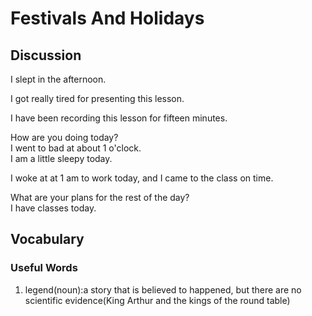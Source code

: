 # Festivals And Holidays
## Discussion
I slept in the afternoon.  

I got really tired for presenting this lesson.  

I have been recording this lesson for fifteen minutes.  

How are you doing today?  
I went to bad at about 1 o'clock.  
I am a little sleepy today.  

I woke at at 1 am to work today, and I came to the class on time.  

What are your plans for the rest of the day?  
I have classes today.  

## Vocabulary
### Useful Words
1. legend(noun):a story that is believed to happened, but there are no scientific evidence(King Arthur and the kings of the round table)

